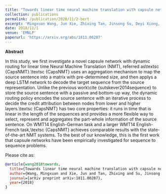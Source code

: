 ```yaml
---
title: "Towards linear time neural machine translation with capsule networks"
collection: publications
permalink: /publication/2020/11/2-bert
excerpt: 'Mingxuan Wang, Jun Xie, Zhixing Tan, Jinsong Su, Deyi Xiong, Lei Li'
date: 2018/11/1
venue: 'EMNLP'
paperurl: 'https://arxiv.org/abs/1811.00287'
---
```

**Abstract** <br>

In this study, we first investigate a novel capsule network with dynamic routing for linear time Neural Machine Translation (NMT), referred as\textsc {CapsNMT}.\textsc {CapsNMT} uses an aggregation mechanism to map the source sentence into a matrix with pre-determined size, and then applys a deep LSTM network to decode the target sequence from the source representation. Unlike the previous work\cite {sutskever2014sequence} to store the source sentence with a passive and bottom-up way, the dynamic routing policy encodes the source sentence with an iterative process to decide the credit attribution between nodes from lower and higher layers.\textsc {CapsNMT} has two core properties: it runs in time that is linear in the length of the sequences and provides a more flexible way to select, represent and aggregates the part-whole information of the source sentence. On WMT14 English-German task and a larger WMT14 English-French task,\textsc {CapsNMT} achieves comparable results with the state-of-the-art NMT systems. To the best of our knowledge, this is the first work that capsule networks have been empirically investigated for sequence to sequence problems.

Please cite as:
```bibtex
@article{wang2018towards,
  title={Towards linear time neural machine translation with capsule networks},
  author={Wang, Mingxuan and Xie, Jun and Tan, Zhixing and Su, Jinsong and Xiong, Deyi and Li, Lei},
  journal={arXiv preprint arXiv:1811.00287},
  year={2018}
}
```